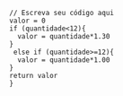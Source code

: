 ```function calculaPrecoTotal(quantidade) {
  // Escreva seu código aqui
  valor = 0
  if (quantidade<12){
    valor = quantidade*1.30
  }
   else if (quantidade>=12){
    valor = quantidade*1.00
  }
  return valor
  }
  ```